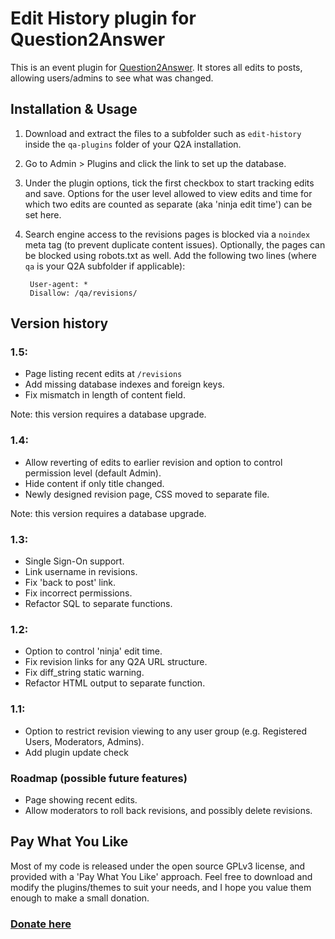 
Edit History plugin for Question2Answer
=================================================

This is an event plugin for [Question2Answer](http://www.question2answer.org). It stores all edits to posts, allowing users/admins to see what was changed.


Installation & Usage
-------------------------------------------------

1. Download and extract the files to a subfolder such as `edit-history` inside the `qa-plugins` folder of your Q2A installation.

2. Go to Admin > Plugins and click the link to set up the database.

3. Under the plugin options, tick the first checkbox to start tracking edits and save. Options for the user level allowed to view edits and time for which two edits are counted as separate (aka 'ninja edit time') can be set here.

4. Search engine access to the revisions pages is blocked via a `noindex` meta tag (to prevent duplicate content issues). Optionally, the pages can be blocked using robots.txt as well. Add the following two lines (where `qa` is your Q2A subfolder if applicable):

		User-agent: *
		Disallow: /qa/revisions/


Version history
-------------------------------------------------

### 1.5:

- Page listing recent edits at `/revisions`
- Add missing database indexes and foreign keys.
- Fix mismatch in length of content field.

Note: this version requires a database upgrade.

### 1.4:

- Allow reverting of edits to earlier revision and option to control permission level (default Admin).
- Hide content if only title changed.
- Newly designed revision page, CSS moved to separate file.

Note: this version requires a database upgrade.

### 1.3:

- Single Sign-On support.
- Link username in revisions.
- Fix 'back to post' link.
- Fix incorrect permissions.
- Refactor SQL to separate functions.

### 1.2:

- Option to control 'ninja' edit time.
- Fix revision links for any Q2A URL structure.
- Fix diff_string static warning.
- Refactor HTML output to separate function.

### 1.1:

- Option to restrict revision viewing to any user group (e.g. Registered Users, Moderators, Admins).
- Add plugin update check

### Roadmap (possible future features)

- Page showing recent edits.
- Allow moderators to roll back revisions, and possibly delete revisions.


Pay What You Like
-------------------------------------------------

Most of my code is released under the open source GPLv3 license, and provided with a 'Pay What You Like' approach. Feel free to download and modify the plugins/themes to suit your needs, and I hope you value them enough to make a small donation.

### [Donate here](https://www.paypal.com/cgi-bin/webscr?cmd=_s-xclick&hosted_button_id=4R5SHBNM3UDLU)
